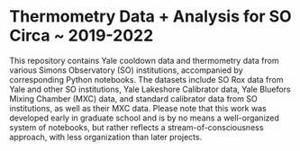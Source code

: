 # Thermometry Data + Analysis for SO Circa ~ 2019-2022
This repository contains Yale cooldown data and thermometry data from various Simons Observatory (SO) institutions, accompanied by corresponding Python notebooks. The datasets include SO Rox data from Yale and other SO institutions, Yale Lakeshore Calibrator data, Yale Bluefors Mixing Chamber (MXC) data, and standard calibrator data from SO institutions, as well as their MXC data. Please note that this work was developed early in graduate school and is by no means a well-organized system of notebooks, but rather reflects a stream-of-consciousness approach, with less organization than later projects.
